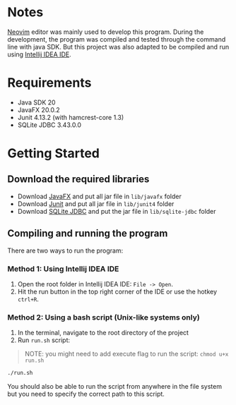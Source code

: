 # Notes

[Neovim](https://neovim.io) editor was mainly used to develop this program. During the development, the program was compiled and tested through the command line with java SDK. But this project was also adapted to be compiled and run using [Intellij IDEA IDE](https://www.jetbrains.com/idea/).

# Requirements

- Java SDK 20
- JavaFX 20.0.2
- Junit 4.13.2 (with hamcrest-core 1.3)
- SQLite JDBC 3.43.0.0

# Getting Started

## Download the required libraries

- Download [JavaFX](https://gluonhq.com/products/javafx/) and put all jar file in `lib/javafx` folder
- Download [Junit](https://github.com/junit-team/junit4/wiki/Download-and-Install) and put all jar file in `lib/junit4` folder
- Download [SQLite JDBC](https://mvnrepository.com/artifact/org.xerial/sqlite-jdbc) and put the jar file in `lib/sqlite-jdbc` folder

## Compiling and running the program

There are two ways to run the program:

### Method 1: Using Intellij IDEA IDE

1. Open the root folder in Intellij IDEA IDE: `File -> Open`.
2. Hit the run button in the top right corner of the IDE or use the hotkey `ctrl+R`.

### Method 2: Using a bash script (Unix-like systems only)

1. In the terminal, navigate to the root directory of the project
2. Run `run.sh` script:

> NOTE: you might need to add execute flag to run the script: `chmod u+x run.sh`

```bash
./run.sh
```

You should also be able to run the script from anywhere in the file system but you need to specify the correct path to this script.

